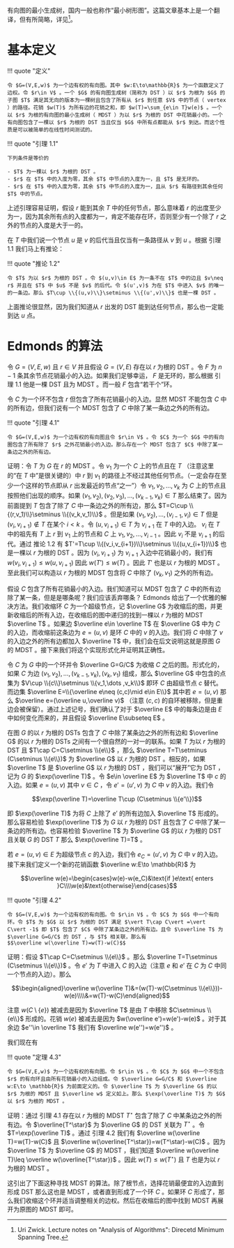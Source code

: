 有向图的最小生成树，国内一般也称作“最小树形图”。这篇文章基本上是一个翻译，但有所简略，详见[^1]。

# 基本定义

!!! quote "定义"

    令 $G=(V,E,w)$ 为一个边有权的有向图。其中 $w:E\to\mathbb{R}$ 为一个函数定义了边权。令 $r\in V$ 。一个 $G$ 的有向图生成树（简称为 DST ）以 $r$ 为根为 $G$ 的子图 $T$ 满足其无向的版本为一棵树且包含了所有从 $r$ 到任意 $V$ 中的节点（ vertex ）的路径。花销 $w(T)$ 为所有边的花销之和，即 $w(T)=\sum_{e\in T}w(e)$ 。一个以 $r$ 为根的有向图的最小生成树（ MDST ）为以 $r$ 为根的 DST 中花销最小的。一个有向图包含了一棵以 $r$ 为根的 DST 当且仅当 $G$ 中所有点都能从 $r$ 到达。而这个性质是可以被简单的在线性时间测试的。

!!! quote "引理 1.1"

    下列条件是等价的

    - $T$ 为一棵以 $r$ 为根的 DST 。
    - $r$ 在 $T$ 中的入度为零，其余 $T$ 中节点的入度为一，且 $T$ 是无环的。
    - $r$ 在 $T$ 中的入度为零，其余 $T$ 中节点的入度为一，且从 $r$ 有路径到其余任何 $T$ 中的节点。

上述引理容易证明，假设 $r$ 能到其余 $T$ 中的任何节点，那么意味着 $r$ 的出度至少为一，因为其余所有点的入度都为一，肯定不能存在环，否则至少有一个除了 $r$ 之外的节点的入度是大于一的。

在 $T$ 中我们说一个节点 $u$ 是 $v$ 的后代当且仅当有一条路径从 $v$ 到 $u$ 。根据 引理 1.1 我们马上有推论：

!!! quote "推论 1.2"

    令 $T$ 为以 $r$ 为根的 DST 。令 $(u,v)\in E$ 为一条不在 $T$ 中的边且 $v\neq r$ 并且在 $T$ 中 $u$ 不是 $v$ 的后代。令 $(u',v)$ 为在 $T$ 中进入 $v$ 的唯一的一条边。那么 $T\cup \\{(u,v)\\}\setminus \\{(u',v)\\}$ 也是一棵 DST 。

上面推论很显然，因为我们知道从 $r$ 出发的 DST 能到达任何节点，那么也一定能到达 $u$ 点。

# Edmonds 的算法

令 $G=(V,E,w)$ 且 $r\in V$ 并且假设 $G=(V,E)$ 存在以 $r$ 为根的 DST 。令 $F$ 为 $n-1$ 条其余节点花销最小的入边。如果我们足够幸运， $F$ 是无环的，那么根据 引理 1.1 他是一棵 DST 且为 MDST 。而一般 $F$ 包含“若干个”环。

令 $C$ 为一个环不包含 $r$ 但包含了所有花销最小的入边。显然 MDST 不能包含 $C$ 中的所有边，但我们说有一个 MDST 包含了 $C$ 中除了某一条边之外的所有边。

!!! quote "引理 4.1"

    令 $G=(V,E,w)$ 为一个边有权的有向图且令 $r\in V$ 。令 $C$ 为一个 $G$ 中的有向圈包含了所有除了 $r$ 之外花销最小的入边。那么存在一个 MDST 包含了 $C$ 中除了某一条边之外的所有边。

证明：令 $T$ 为 $G$ 在 $r$ 的 MDST 。令 $v_1$ 为一个 $C$ 上的节点且在 $T$ （注意这里的“在 $T$ 中”是很关键的）中 $r$ 到 $v_1$
的路径上不经过其他任何节点。（一定会存在至少一个这样的节点即从 $r$ 出发最近的节点“之一”）令 $v_1,v_2,\dots,v_k$ 为 $C$ 上的节点且按照他们出现的顺序。如果 $(v_1,v_2),(v_2,v_3),\dots ,(v_{k-1},v_k)\in T$ 那么结束了。因为前面提到 $T$ 包含了除了 $C$ 中一条边之外的所有边，那么 $T=C\cup \\{(r,v_1)\\}\setminus \\{(v_k,v_1)\\}$ 。但是如果 $(v_1,v_2),\dots ,(v_{i-1},v_i)\in T$ 但是 $(v_i,v_{i+1})\notin T$ 在某个 $i\lt k$ 。令 $(u,v_{i+1})\in T$ 为 $v_{i+1}$ 在 $T$ 中的入边。 $v_i$ 在 $T$ 中的祖先有 $T$ 上 $r$ 到 $v_1$ 上的节点和 $C$ 上 $v_1,v_2,\dots ,v_{i-1}$ 。因此 $v_i$ 不是 $v_{i+1}$ 的后代。通过 推论 1.2 有 $T'=T\cup \\{(v_i,v_{i+1})\\}\setminus \\{(u,v_{i+1})\\}$ 也是一棵以 $r$ 为根的 DST 。因为 $(v_i,v_{i+1})$ 为 $v_{i+1}$ 入边中花销最小的，我们有 $w(v_i,v_{i+1})\leq w(u,v_{i+1})$ 因此 $w(T')\leq w(T)$ 。因此 $T'$ 也是以 $r$ 为根的 MDST 。至此我们可以构造以 $r$ 为根的 MDST 包含将 $C$ 中除了 $(v_k,v_1)$ 之外的所有边。

假设 $C$ 包含了所有花销最小的入边。我们知道可以 MDST 包含了 $C$ 中的所有边除了某一条，但是是哪条呢？我们应该丢弃哪条？ Edmonds 给出了一个优雅的解决方法。我们收缩环 $C$ 为一个超级节点，记 $\overline G$ 为收缩后的图，并更新收缩后的所有入边，在收缩后的图中递归的找到一棵以 $r$ 为根的 MDST $\overline T$ 。如果边 $\overline e\in \overline T$ 在 $\overline G$ 中为 $C$ 的入边，而收缩前这条边为 $e=(u,v)$ 是环 $C$ 中的 $v$ 的入边。我们将 $C$ 中除了 $v$ 的入边之外的所有边都加入 $\overline T$ 中，我们会在后文说明这就是原图 $G$ 的 MDST 。接下来我们将这个实现形式化并证明其正确性。

令 $C$ 为 $G$ 中的一个环并令 $\overline G=G/C$ 为收缩 $C$ 之后的图。形式化的，如果 $C$ 为边 $(v_1,v_2),\dots ,(v_{k-1},v_k),(v_k,v_1)$ 组成，那么 $\overline G$ 中包含的点集为 $V\cup \\{c\\}\setminus \\{v_1,\dots ,v_k\\}$ 即环 $C$ 由超级节点 $c$ 替代。而边集 $\overline E=\\{\overline e\neq (c,c)\mid e\in E\\}$ 其中若 $e=(u,v)$ 那么 $\overline e=(\overline u,\overline v)$ （注意 $(c,c)$ 的自环被移除，但是重边会被保留）。通过上述记号，我们确认了对于 $\overline E$ 中的每条边是由 $E$ 中如何变化而来的，并且假设 $\overline E\subseteq E$ 。

在图 $G$ 的以 $r$ 为根的 DSTs 包含了 $C$ 中除了某条边之外的所有边和 $\overline G$ 的以 $r$ 为根的 DSTs 之间有一个很自然的一对一的联系。如果 $T$ 为以 $r$ 为根的 DST 且 $T\cap C=C\setminus \\{e\\}$ ，那么 $\overline T=T\setminus (C\setminus \\{e\\})$ 为 $\overline G$ 以 $r$ 为根的 DST 。相反的，如果 $\overline T$ 是 $\overline G$ 以 $r$ 为根的 DST ，我们可以“展开”它为 DST ，记为 $G$ 的 $\exp(\overline T)$ 。令 $e\in \overline E$ 为 $\overline T$ 中 $c$ 的入边。如果 $e=(u,v)$ 其中 $v\in C$ ，令 $e'=(u',v)$ 为 $C$ 中 $v$ 的入边。我们令

$$\exp(\overline T)=\overline T\cup (C\setminus \\{e'\\})$$

即 $\exp(\overline T)$ 为将 $C$ 上除了 $e'$ 的所有边加入 $\overline T$ 形成的。那么容易检验 $\exp(\overline T)$ 为 $G$ 以 $r$ 为根的 DST 且包含了 $C$ 中除了某一条边的所有边。也容易检验 $\overline T$ 为 $\overline G$ 的以 $r$ 为根的 DST 且关联 $G$ 的 DST $T$ 那么 $\exp(\overline T)=T$ 。

若 $e=(u,v)\in E$ 为超级节点 $c$ 的入边，我们令 $e_C=(u',v)$ 为 $C$ 中 $v$ 的入边。接下来我们定义一个新的花销函数 $\overline w:E\to \mathbb{R}$ 为

$$\overline w(e)=\begin{cases}w(e)-w(e_C)&\text{if }e\text{ enters }C\\\\w(e)&\text{otherwise}\end{cases}$$

!!! quote "引理 4.2"

    令 $G=(V,E,w)$ 为一个边有权的有向图。令 $r\in V$ 。令 $C$ 为 $G$ 中一个有向环。令 $T$ 为 $G$ 以 $r$ 为根的 DST 满足 $\vert T\cap C\vert =\vert C\vert -1$ 即 $T$ 包含了 $C$ 中除了某条边之外的所有边。且令 $\overline T$ 为 $\overline G=G/C$ 的 DST ，与 $T$ 相关联，那么有
    $$\overline w(\overline T)=w(T)-w(C)$$

证明：假设 $T\cap C=C\setminus \\{e\\}$ 。那么 $\overline T=T\setminus (C\setminus \\{e\\})$ 。令 $e'$ 为 $T$ 中进入 $C$ 的入边（注意 $e$ 和 $e'$ 在 $C$ 为 $C$ 中同一个节点的入边）。那么

$$\begin{aligned}\overline w(\overline T)&=(w(T)-w(C\setminus \\{e\\}))-w(e)\\\\&=w(T)-w(C)\end{aligned}$$

注意 $w(C\setminus \{e\})$ 被减去是因为 $\overline T$ 是由 $T$ 中移除 $C\setminus \\{e\\}$ 形成的。花销 $w(e)$ 被减去是因为 $w(\overline e')=w(e')-w(e)$ 。对于其余边 $e''\in \overline T$ 我们有 $\overline w(e'')=w(e'')$ 。

我们现在有

!!! quote "定理 4.3"

    令 $G=(V,E,w)$ 为一个边有权的有向图。令 $r\in V$ 。令 $C$ 为 $G$ 中一个不包含 $r$ 的有向环且由所有花销最小的入边组成。令 $\overline G=G/C$ 和 $\overline w:E\to \mathbb{R}$ 为前面定义的。令 $\overline T$ 为 $\overline G$ 的以 $r$ 为根的 MDST 且 $\overline w$ 定义如上。那么 $\exp(\overline T)$ 为 $G$ 以 $r$ 为根的 MDST 。

证明：通过 引理 4.1 存在以 $r$ 为根的 MDST $T^\star$ 包含了除了 $C$ 中某条边之外的所有边。令 $\overline{T^\star}$ 为 $\overline G$ 的 DST 关联为 $T^\star$ 。令 $T=\exp(\overline T)$ 。通过 引理 4.2 我们有 $\overline w(\overline T)=w(T)-w(C)$ 且 $\overline w(\overline{T^\star})=w(T^\star)-w(C)$ 。因为 $\overline T$ 为 $\overline G$ 的 MDST ，我们知道 $\overline w(\overline T)\leq \overline w(\overline{T^\star})$ 。因此 $w(T)\leq w(T^\star)$ 且 $T$ 也是为以 $r$ 为根的 MDST 。

这引出了下面这种寻找 MDST 的算法。除了根节点，选择花销最便宜的入边直到形成 DST 那么这也是 MDST ，或者直到形成了一个环 $C$ 。如果环 $C$ 形成了，那么我们收缩这个环并适当调整相关的边权。然后在收缩后的图中找到 MDST 再展开为原图的 MDST 即可。

[^1]: Uri Zwick. Lecture notes on "Analysis of Algorithms": Direcetd Minimum Spanning Tree.
